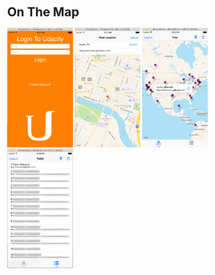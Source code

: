 # On The Map

<img src="https://github.com/travisgillespie/GillespieOnTheMap/blob/master/screenshots/Screen%20Shot%202015-10-16%20at%203.27.10%20PM.png" width="30%" />

<img src="https://github.com/travisgillespie/GillespieOnTheMap/blob/master/screenshots/Screen%20Shot%202015-10-16%20at%203.27.10%20PMc.png" width="30%" />

<img src="https://github.com/travisgillespie/GillespieOnTheMap/blob/master/screenshots/Screen%20Shot%202015-10-16%20at%203.27.10%20PMd.png" width="30%" />

<img src="https://github.com/travisgillespie/GillespieOnTheMap/blob/master/screenshots/Screen%20Shot%202015-10-16%20at%203.27.10%20PMe.png" width="30%" />